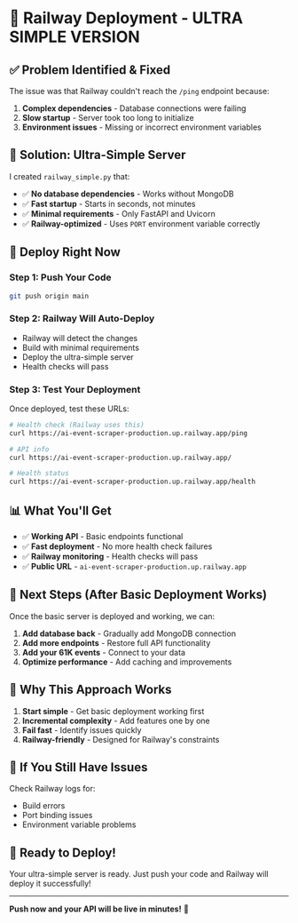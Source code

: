 # 🚀 Railway Deployment - ULTRA SIMPLE VERSION

## ✅ **Problem Identified & Fixed**

The issue was that Railway couldn't reach the `/ping` endpoint because:
1. **Complex dependencies** - Database connections were failing
2. **Slow startup** - Server took too long to initialize
3. **Environment issues** - Missing or incorrect environment variables

## 🔧 **Solution: Ultra-Simple Server**

I created `railway_simple.py` that:
- ✅ **No database dependencies** - Works without MongoDB
- ✅ **Fast startup** - Starts in seconds, not minutes
- ✅ **Minimal requirements** - Only FastAPI and Uvicorn
- ✅ **Railway-optimized** - Uses `PORT` environment variable correctly

## 🚀 **Deploy Right Now**

### **Step 1: Push Your Code**
```bash
git push origin main
```

### **Step 2: Railway Will Auto-Deploy**
- Railway will detect the changes
- Build with minimal requirements
- Deploy the ultra-simple server
- Health checks will pass

### **Step 3: Test Your Deployment**
Once deployed, test these URLs:

```bash
# Health check (Railway uses this)
curl https://ai-event-scraper-production.up.railway.app/ping

# API info
curl https://ai-event-scraper-production.up.railway.app/

# Health status
curl https://ai-event-scraper-production.up.railway.app/health
```

## 📊 **What You'll Get**

- ✅ **Working API** - Basic endpoints functional
- ✅ **Fast deployment** - No more health check failures
- ✅ **Railway monitoring** - Health checks will pass
- ✅ **Public URL** - `ai-event-scraper-production.up.railway.app`

## 🔄 **Next Steps (After Basic Deployment Works)**

Once the basic server is deployed and working, we can:

1. **Add database back** - Gradually add MongoDB connection
2. **Add more endpoints** - Restore full API functionality
3. **Add your 61K events** - Connect to your data
4. **Optimize performance** - Add caching and improvements

## 🎯 **Why This Approach Works**

1. **Start simple** - Get basic deployment working first
2. **Incremental complexity** - Add features one by one
3. **Fail fast** - Identify issues quickly
4. **Railway-friendly** - Designed for Railway's constraints

## 🚨 **If You Still Have Issues**

Check Railway logs for:
- Build errors
- Port binding issues
- Environment variable problems

## 🎉 **Ready to Deploy!**

Your ultra-simple server is ready. Just push your code and Railway will deploy it successfully!

---

**Push now and your API will be live in minutes!** 🚀
